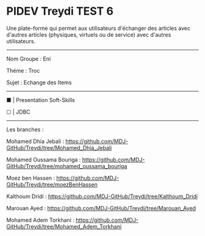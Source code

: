 # PIDEV Treydi TEST 6 

Une plate-forme qui permet aux utilisateurs d'échanger des articles avec d'autres articles (physiques, virtuels ou de service) avec d'autres utilisateurs.

------------------------------------------------------------------------------------------------------------------------------------------------------------------------

Nom Groupe : Eni

Théme : Troc

Sujet : Echange des Items

------------------------------------------------------------------------------------------------------------------------------------------------------------------------

■ | Presentation Soft-Skills 

☐ | JDBC

------------------------------------------------------------------------------------------------------------------------------------------------------------------------

Les branches :

Mohamed Dhia Jebali : https://github.com/MDJ-GitHub/Treydi/tree/Mohamed_Dhia_Jebali

Mohamed Oussama Bouriga : https://github.com/MDJ-GitHub/Treydi/tree/mohamed_oussama_bouriga

Moez ben Hassen : https://github.com/MDJ-GitHub/Treydi/tree/moezBenHassen

Kalthoum Dridi : https://github.com/MDJ-GitHub/Treydi/tree/Kalthoum_Dridi

Marouan Ayed : https://github.com/MDJ-GitHub/Treydi/tree/Marouan_Ayed

Mohamed Adem Torkhani : https://github.com/MDJ-GitHub/Treydi/tree/Mohamed_Adem_Torkhani


